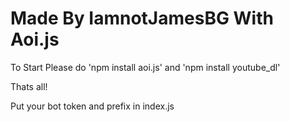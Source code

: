 # Made By IamnotJamesBG With Aoi.js

To Start Please do
'npm install aoi.js'
and
'npm install youtube_dl'

Thats all!

Put your bot token and prefix in index.js
